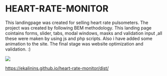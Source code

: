 # HEART-RATE-MONITOR
This landingpage was created for selling heart rate pulsometers. The project was created by following BEM methodology. This landing page cointains forms, slider, tabs, modal windows, masks and validation input ,all these were maken by using js and php scripts. Also i have added some animation to the site. The final stage was website optimization and validation. :)

![](img/pulsemain.jpg)

https://ekalinins.github.io/heart-rate-monitor/dist/

